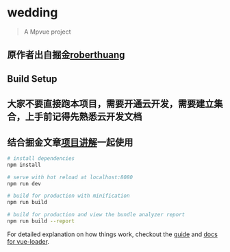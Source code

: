 # wedding

> A Mpvue project

## 原作者出自掘金[roberthuang](https://juejin.im/post/5c341e1d6fb9a049f66c4876)

## Build Setup

## 大家不要直接跑本项目，需要开通云开发，需要建立集合，上手前记得先熟悉云开发文档
## 结合掘金文章[项目讲解](https://juejin.im/post/5c341e1d6fb9a049f66c4876#heading-5)一起使用

``` bash
# install dependencies
npm install

# serve with hot reload at localhost:8080
npm run dev

# build for production with minification
npm run build

# build for production and view the bundle analyzer report
npm run build --report
```

For detailed explanation on how things work, checkout the [guide](http://vuejs-templates.github.io/webpack/) and [docs for vue-loader](http://vuejs.github.io/vue-loader).
